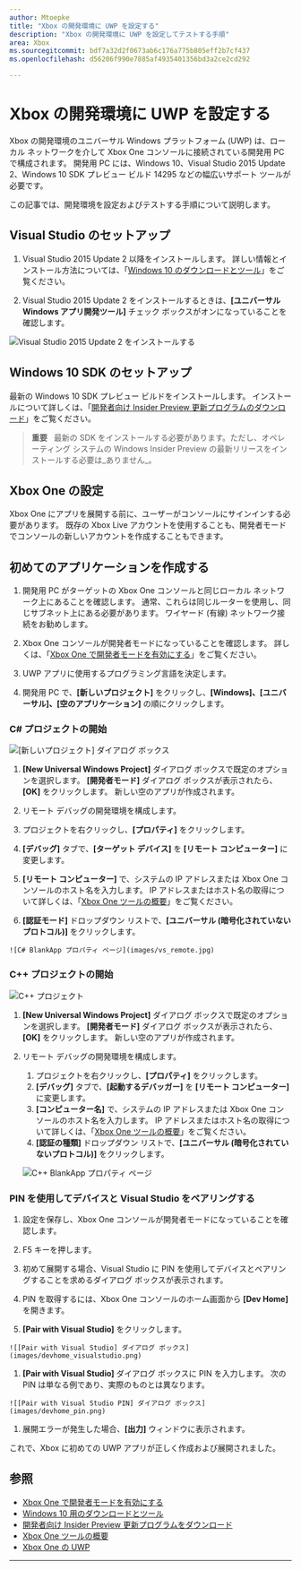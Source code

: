 ```yaml
---
author: Mtoepke
title: "Xbox の開発環境に UWP を設定する"
description: "Xbox の開発環境に UWP を設定してテストする手順"
area: Xbox
ms.sourcegitcommit: bdf7a32d2f0673ab6c176a775b805eff2b7cf437
ms.openlocfilehash: d56206f990e7885af4935401356bd3a2ce2cd292

---
```


# Xbox の開発環境に UWP を設定する

Xbox の開発環境のユニバーサル Windows プラットフォーム (UWP) は、ローカル ネットワークを介して Xbox One コンソールに接続されている開発用 PC で構成されます。
開発用 PC には、Windows 10、Visual Studio 2015 Update 2、Windows 10 SDK プレビュー ビルド 14295 などの幅広いサポート ツールが必要です。


この記事では、開発環境を設定およびテストする手順について説明します。

## Visual Studio のセットアップ

1. Visual Studio 2015 Update 2 以降をインストールします。 詳しい情報とインストール方法については、「[Windows 10 のダウンロードとツール](https://dev.windows.com/downloads)」をご覧ください。

1. Visual Studio 2015 Update 2 をインストールするときは、**[ユニバーサル Windows アプリ開発ツール]** チェック ボックスがオンになっていることを確認します。

  ![Visual Studio 2015 Update 2 をインストールする](images/vs_install_tools.png)

## Windows 10 SDK のセットアップ

最新の Windows 10 SDK プレビュー ビルドをインストールします。 インストールについて詳しくは、「[開発者向け Insider Preview 更新プログラムのダウンロード](http://go.microsoft.com/fwlink/p/?LinkId=780552)」をご覧ください。

  > **重要**
            &nbsp;&nbsp;最新の SDK をインストールする必要があります。ただし、オペレーティング システムの Windows Insider Preview の最新リリースをインストールする必要は_ありません_。

## Xbox One の設定

Xbox One にアプリを展開する前に、ユーザーがコンソールにサインインする必要があります。 既存の Xbox Live アカウントを使用することも、開発者モードでコンソールの新しいアカウントを作成することもできます。 

## 初めてのアプリケーションを作成する

1. 開発用 PC がターゲットの Xbox One コンソールと同じローカル ネットワーク上にあることを確認します。 通常、これらは同じルーターを使用し、同じサブネット上にある必要があります。 ワイヤード (有線) ネットワーク接続をお勧めします。

1. Xbox One コンソールが開発者モードになっていることを確認します。  詳しくは、「[Xbox One で開発者モードを有効にする](devkit-activation.md)」をご覧ください。

1. UWP アプリに使用するプログラミング言語を決定します。

1. 開発用 PC で、**[新しいプロジェクト]** をクリックし、**[Windows]、[ユニバーサル]、[空のアプリケーション]** の順にクリックします。

### C# プロジェクトの開始

  ![[新しいプロジェクト] ダイアログ ボックス](images/vs_universal_blank.jpg)

1. **[New Universal Windows Project]** ダイアログ ボックスで既定のオプションを選択します。 **[開発者モード]** ダイアログ ボックスが表示されたら、**[OK]** をクリックします。 新しい空のアプリが作成されます。

1. リモート デバッグの開発環境を構成します。

  1. プロジェクトを右クリックし、**[プロパティ]** をクリックします。
  1. **[デバッグ]** タブで、**[ターゲット デバイス]** を **[リモート コンピューター]** に変更します。
  1. **[リモート コンピューター]** で、システムの IP アドレスまたは Xbox One コンソールのホスト名を入力します。 IP アドレスまたはホスト名の取得について詳しくは、「[Xbox One ツールの概要](introduction-to-xbox-tools.md)」をご覧ください。
  1. **[認証モード]** ドロップダウン リストで、**[ユニバーサル (暗号化されていないプロトコル)]** をクリックします。

    ![C# BlankApp プロパティ ページ](images/vs_remote.jpg)

### C++ プロジェクトの開始

  ![C++ プロジェクト](images/vs_universal_cpp_blank.jpg)

1. **[New Universal Windows Project]** ダイアログ ボックスで既定のオプションを選択します。 **[開発者モード]** ダイアログ ボックスが表示されたら、**[OK]** をクリックします。 新しい空のアプリが作成されます。

1. リモート デバッグの開発環境を構成します。

   1. プロジェクトを右クリックし、**[プロパティ]** をクリックします。
   1. **[デバッグ]** タブで、**[起動するデバッガー]** を **[リモート コンピューター]** に変更します。
   1. **[コンピューター名]** で、システムの IP アドレスまたは Xbox One コンソールのホスト名を入力します。 IP アドレスまたはホスト名の取得について詳しくは、「[Xbox One ツールの概要](introduction-to-xbox-tools.md)」をご覧ください。
   1. **[認証の種類]** ドロップダウン リストで、**[ユニバーサル (暗号化されていないプロトコル)]** をクリックします。

    ![C++ BlankApp プロパティ ページ](images/vs_remote_cpp.jpg)

### PIN を使用してデバイスと Visual Studio をペアリングする

1. 設定を保存し、Xbox One コンソールが開発者モードになっていることを確認します。

1. F5 キーを押します。

1. 初めて展開する場合、Visual Studio に PIN を使用してデバイスとペアリングすることを求めるダイアログ ボックスが表示されます。

  1. PIN を取得するには、Xbox One コンソールのホーム画面から **[Dev Home]** を開きます。
  1. **[Pair with Visual Studio]** をクリックします。

    ![[Pair with Visual Studio] ダイアログ ボックス](images/devhome_visualstudio.png)

  1. **[Pair with Visual Studio]** ダイアログ ボックスに PIN を入力します。 次の PIN は単なる例であり、実際のものとは異なります。

    ![[Pair with Visual Studio PIN] ダイアログ ボックス](images/devhome_pin.png)

  1. 展開エラーが発生した場合、**[出力]** ウィンドウに表示されます。

これで、Xbox に初めての UWP アプリが正しく作成および展開されました。



## 参照
- [Xbox One で開発者モードを有効にする](devkit-activation.md)  
- [Windows 10 用のダウンロードとツール](https://dev.windows.com/downloads)  
- [開発者向け Insider Preview 更新プログラムをダウンロード](http://go.microsoft.com/fwlink/?LinkId=780552)  
- [Xbox One ツールの概要](introduction-to-xbox-tools.md) 
- [Xbox One の UWP](index.md)

----



<!--HONumber=Jun16_HO5-->


